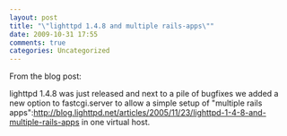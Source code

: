 ```yaml
---
layout: post
title: "\"lighttpd 1.4.8 and multiple rails-apps\""
date: 2009-10-31 17:55
comments: true
categories: Uncategorized
---
```

From the blog post:

lighttpd 1.4.8 was just released and next to a pile of bugfixes we added a new option to fastcgi.server to allow a simple setup of "multiple rails apps":http://blog.lighttpd.net/articles/2005/11/23/lighttpd-1-4-8-and-multiple-rails-apps in one virtual host.
